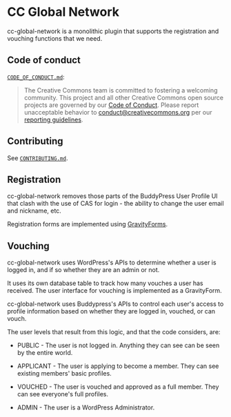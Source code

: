 # CC Global Network

cc-global-network is a monolithic plugin that supports the registration and vouching functions that we need.

## Code of conduct

[`CODE_OF_CONDUCT.md`][org-coc]:
> The Creative Commons team is committed to fostering a welcoming community.
> This project and all other Creative Commons open source projects are governed
> by our [Code of Conduct][code_of_conduct]. Please report unacceptable
> behavior to [conduct@creativecommons.org](mailto:conduct@creativecommons.org)
> per our [reporting guidelines][reporting_guide].

[org-coc]: https://github.com/creativecommons/.github/blob/main/CODE_OF_CONDUCT.md
[code_of_conduct]: https://opensource.creativecommons.org/community/code-of-conduct/
[reporting_guide]: https://opensource.creativecommons.org/community/code-of-conduct/enforcement/


## Contributing

See [`CONTRIBUTING.md`][org-contrib].

[org-contrib]: https://github.com/creativecommons/.github/blob/main/CONTRIBUTING.md

## Registration

cc-global-network removes those parts of the BuddyPress User Profile UI that
clash with the use of CAS for login - the ability to change the user email and
nickname, etc.

Registration forms are implemented using [GravityForms](https://www.gravityforms.com/).


## Vouching

cc-global-network uses WordPress's APIs to determine whether a user is logged
in, and if so whether they are an admin or not.

It uses its own database table to track how many vouches a user has received.
The user interface for vouching is implemented as a GravityForm.

cc-global-network uses Buddypress's APIs to control each user's access to
profile information based on whether they are logged in, vouched, or can vouch.

The user levels that result from this logic, and that the code considers, are:

* PUBLIC - The user is not logged in. Anything they can see can be seen by the
entire world.

* APPLICANT - The user is applying to become a member. They can see existing
members' basic profiles.

* VOUCHED - The user is vouched and approved as a full member. They can see
everyone's full profiles.

* ADMIN - The user is a WordPress Administrator.
